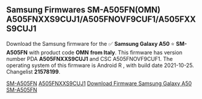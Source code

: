 <h2>Samsung Firmwares SM-A505FN(OMN) A505FNXXS9CUJ1/A505FNOVF9CUF1/A505FXXS9CUJ1</h2>
Download the Samsung firmware for the ✅ <strong>Samsung Galaxy A50 </strong> ⭐ <strong>SM-A505FN</strong> with product code <strong>OMN</strong> <strong> from Italy</strong>. This firmware has version number PDA <strong>A505FNXXS9CUJ1</strong> and CSC A505FNOVF9CUF1. The operating system of this firmware is Android R , with build date 2021-10-25. Changelist <strong>21578199</strong>.


[SM-A505FN](https://samfirm.shop/samsung/model/SM-A505FN)
[A505FNXXS9CUJ1](https://samfirm.shop/samsung/pda/A505FNXXS9CUJ1)
[Download Firmware Samsung Galaxy A50 SM-A505FN](https://samfirm.shop/samsung/firmware/468077)
